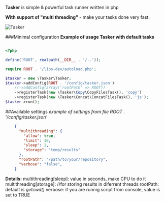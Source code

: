 **Tasker** is simple & powerful task runner written in php

**With support of "multi threading"** - make your tasks done very fast.

![Tasker](http://tasker.jsifalda.name/screens/tasker.png "Terminal")

###Minimal configuration
**Example of usage Tasker with default tasks**

```php

<?php

define('ROOT', realpath(__DIR__ . '/..'));

require ROOT . '/libs-dev/autoload.php';

$tasker = new \Tasker\Tasker;
$tasker->addConfig(ROOT . '/config/tasker.json')
	//->addConfig(array('rootPath' => ROOT))
	->registerTask(new \Tasker\Copy\CopyFilesTask(), 'copy')
	->registerTask(new \Tasker\Concat\ConcatFilesTask(), 'js');
$tasker->run();

```

##Available settings
*example of settings from file ROOT . '/config/tasker.json'*

```json
	{
	  "multithreading": {
	    "allow": true,
	    "limit": 10,
	    "sleep": 1,
	    "storage": "temp/results"
	  },
	  "rootPath": "/path/to/your/repository",
	  "verbose": "false",
	}
```

**Details:**
multithreading[sleep]: value in seconds, make CPU to do it
multithreading[storage]: //for storing results in diferrent threads
rootPath: default is *getcwd()*
verbose: if you are runnig script from console, value is set to TRUE
